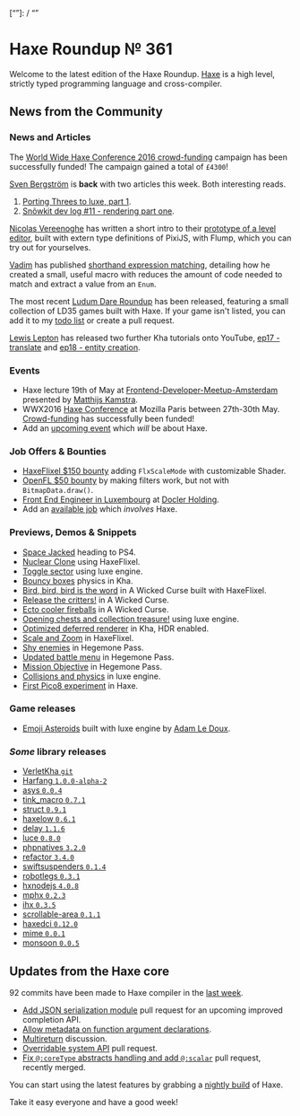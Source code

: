 [_template]: ../templates/roundup.html
[date]: / "2016-04-25 10:16:00"
[modified]: / "2016-04-25 10:50:00"
[published]: / "2016-04-25 12:30:00"
[“”]: / “”

# Haxe Roundup № 361

Welcome to the latest edition of the Haxe Roundup. [Haxe](http://haxe.org/?utm_source=haxe.io) is a high level, strictly typed programming language and cross-compiler.

## News from the Community

### News and Articles

The [World Wide Haxe Conference 2016 crowd-funding](https://en.ulule.com/wwx2016/) campaign has been successfully funded! The campaign gained a total of `£4300`!

[Sven Bergström](https://twitter.com/___discovery) is **back** with two articles this week. Both interesting reads.
1. [Porting Threes to luxe, part 1](http://snowkit.org/2016/04/19/threes-port-part-one/). 
2. [Snõwkit dev log #11 - rendering part one](http://snowkit.org/2016/04/19/snowkit-dev-log-11-rendering-one/).

[Nicolas Vereenoghe](https://twitter.com/VegaWshop) has written a short intro to their [prototype of a level editor](https://twitter.com/VegaWshop/status/722423165465530368), built with extern type definitions of PixiJS, with Flump, which you can try out for yourselves.

[Vadim](https://twitter.com/YellowAfterlife) has published [shorthand expression matching](http://yal.cc/haxe-shorthand-expression-matching/), detailing how he created a small, useful macro with reduces the amount of code needed to match and extract a value from an `Enum`.

The most recent [Ludum Dare Roundup](https://haxe.io/ld/35/) has been released, featuring a small collection of LD35 games built with Haxe. If your game isn't listed, you can add it
to my [todo list](https://github.com/skial/haxe.io/issues/272) or create a pull request.

[Lewis Lepton](https://twitter.com/lewislepton/) has released two further Kha tutorials onto YouTube, [ep17 - translate](https://twitter.com/lewislepton/status/723180251157807105) and [ep18 - entity creation](https://twitter.com/lewislepton/status/724003685672587264).

### Events

- Haxe lecture 19th of May at [Frontend-Developer-Meetup-Amsterdam](http://www.meetup.com/Frontend-Developer-Meetup-Amsterdam/events/230543403/) presented by [Matthijs Kamstra](https://twitter.com/MatthijsKamstra).
- WWX2016 [Haxe Conference](http://wwx.silexlabs.org/2016/) at Mozilla Paris between 27th-30th May. [Crowd-funding](https://en.ulule.com/wwx2016/) has successfully been funded!
- Add an [upcoming event](https://github.com/skial/haxe.io/labels/events) which _will_ be about Haxe.

### Job Offers & Bounties

- [HaxeFlixel $150 bounty](https://github.com/HaxeFlixel/flixel/issues/1817) adding `FlxScaleMode` with customizable Shader.
- [OpenFL $50 bounty](https://github.com/openfl/openfl/issues/1068) by making filters work, but not with `BitmapData.draw()`.
- [Front End Engineer in Luxembourg](https://stackoverflow.com/jobs/113996/front-end-engineer-luxembourg-docler-holding) at [Docler Holding](https://stackoverflow.com/jobs/companies/https-www-doclerholding-com-en-main-).
- Add an [available job](https://github.com/skial/haxe.io/labels/jobs) which _involves_ Haxe.

### Previews, Demos & Snippets

- [Space Jacked](https://twitter.com/jon_magus/status/722010020980740096) heading to PS4.
- [Nuclear Clone](https://twitter.com/carpetwurm/status/722204378313199616) using HaxeFlixel.
- [Toggle sector](https://twitter.com/keymaster_/status/722801366704463872) using luxe engine.
- [Bouncy boxes](https://twitter.com/Devination3D/status/722819783612207104) physics in Kha.
- [Bird, bird, bird is the word](https://twitter.com/ericmbernier/status/722969823890677760) in A Wicked Curse built with HaxeFlixel.
- [Release the critters!](https://twitter.com/ericmbernier/status/723321544693452801) in A Wicked Curse.
- [Ecto cooler fireballs](https://twitter.com/ericmbernier/status/724414145953714176) in A Wicked Curse.
- [Opening chests and collection treasure!](https://twitter.com/hexdie/status/722985923806253062) using luxe engine.
- [Optimized deferred renderer](https://twitter.com/luboslenco/status/723162616676278272) in Kha, HDR enabled.
- [Scale and Zoom](https://twitter.com/goodideaco/status/723368890495987716) in HaxeFlixel.
- [Shy enemies](https://twitter.com/ingenoire/status/723620804894793728) in Hegemone Pass.
- [Updated battle menu](https://twitter.com/ingenoire/status/723937084201918464) in Hegemone Pass.
- [Mission Objective](https://twitter.com/ingenoire/status/724309259052322817) in Hegemone Pass.
- [Collisions and physics](https://twitter.com/Scanix/status/723905750003769344) in luxe engine.
- [First Pico8 experiment](https://twitter.com/RevoluGame/status/724134074256896001) in Haxe.

### Game releases

- [Emoji Asteroids](https://twitter.com/adamledoux/status/724345681230462976) built with luxe engine by [Adam Le Doux](https://twitter.com/adamledoux/).

### *Some* library releases

- [VerletKha `git`](https://github.com/Devination/VerletKha)
- [Harfang `1.0.0-alpha-2`](https://groups.google.com/d/msg/haxelang/0H3OZgWb5eg/ZlKBcQkNBQAJ)
- [asys `0.0.4`](http://lib.haxe.org/p/asys)
- [tink_macro `0.7.1`](http://lib.haxe.org/p/tink_macro)
- [struct `0.9.1`](http://lib.haxe.org/p/struct)
- [haxelow `0.6.1`](http://lib.haxe.org/p/haxelow)
- [delay `1.1.6`](http://lib.haxe.org/p/delay)
- [luce `0.8.0`](http://lib.haxe.org/p/luce)
- [phpnatives `3.2.0`](http://lib.haxe.org/p/phpnatives)
- [refactor `3.4.0`](http://lib.haxe.org/p/refactor)
- [swiftsuspenders `0.1.4`](http://lib.haxe.org/p/swiftsuspenders)
- [robotlegs `0.3.1`](http://lib.haxe.org/p/robotlegs)
- [hxnodejs `4.0.8`](http://lib.haxe.org/p/hxnodejs)
- [mphx `0.2.3`](http://lib.haxe.org/p/mphx)
- [ihx `0.3.5`](http://lib.haxe.org/p/ihx)
- [scrollable-area `0.1.1`](http://lib.haxe.org/p/scrollable-area)
- [haxedci `0.12.0`](http://lib.haxe.org/p/haxedci)
- [mime `0.0.1`](http://lib.haxe.org/p/mime)
- [monsoon `0.0.5`](http://lib.haxe.org/p/monsoon)

## Updates from the Haxe core

92 commits have been made to Haxe compiler in the [last week].

- [Add JSON serialization module](https://github.com/HaxeFoundation/haxe/pull/5136#event-631024712) pull request for an upcoming improved completion API.
- [Allow metadata on function argument declarations](https://github.com/HaxeFoundation/haxe/issues/4313).
- [Multireturn](https://github.com/HaxeFoundation/haxe/issues/5114) discussion.
- [Overridable system API](https://github.com/HaxeFoundation/hxcpp/pull/431) pull request.
- [Fix `@:coreType` abstracts handling and add `@:scalar`](https://github.com/HaxeFoundation/haxe/pull/5156) pull request, recently merged.

You can start using the latest features by grabbing a [nightly build] of Haxe.

Take it easy everyone and have a good week!

[last week]: https://github.com/issues?utf8=%E2%9C%93&q=closed%3A2016-04-18..2016-04-25+org%3Ahaxefoundation+is%3Aclosed+
[issues]: https://github.com/issues?utf8=%E2%9C%93&q=language%3Ahaxe+language%3Ac%2B%2B+language%3Ac+org%3Ahaxefoundation+org%3Aopenfl+org%3Asnowkit+org%3AKTXSoftware+org%3Ahaxeflixel+org%3Ahaxepunk+org%3Anmehost+org%3Ahaxeui+org%3Ahaxetink+org%3Anative-toolkit+org%3AStencyl+repo%3Ahaxe-js-kit+user%3Aunderscorediscovery+is%3Aclosed+closed%3A2016-04-18..2016-04-25+
[nightly build]: http://build.haxe.org
